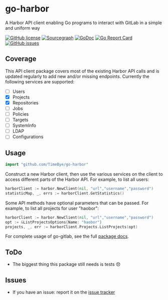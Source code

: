 # go-harbor

A Harbor API client enabling Go programs to interact with GitLab in a simple and uniform way

[![GitHub license](https://img.shields.io/github/license/TimeBye/go-harbor.svg)](https://github.com/TimeBye/go-harbor/blob/master/LICENSE)
[![Sourcegraph](https://sourcegraph.com/github.com/TimeBye/go-harbor/-/badge.svg)](https://sourcegraph.com/github.com/TimeBye/go-harbor?badge)
[![GoDoc](https://godoc.org/github.com/TimeBye/go-harbor?status.svg)](https://godoc.org/github.com/TimeBye/go-harbor)
[![Go Report Card](https://goreportcard.com/badge/github.com/TimeBye/go-harbor)](https://goreportcard.com/report/github.com/TimeBye/go-harbor)
[![GitHub issues](https://img.shields.io/github/issues/TimeBye/go-harbor.svg)](https://github.com/TimeBye/go-harbor/issues)

## Coverage

This API client package covers most of the existing Harbor API calls and is updated regularly
to add new and/or missing endpoints. Currently the following services are supported:

- [ ] Users
- [x] Projects
- [x] Repositories
- [ ] Jobs
- [ ] Policies
- [ ] Targets
- [ ] SystemInfo
- [ ] LDAP
- [ ] Configurations

## Usage

```go
import "github.com/TimeBye/go-harbor"
```

Construct a new Harbor client, then use the various services on the client to
access different parts of the Harbor API. For example, to list all
users:

```go
harborClient := harbor.NewClient(nil, "url","username","password")
statisticMap, _, errs := harborClient.GetStatistics()
```

Some API methods have optional parameters that can be passed. For example,
to list all projects for user "haobor":

```go
harborClient := harbor.NewClient(nil, "url","username","password")
opt := &ListProjectsOptions{Name: "haobor"}
projects, _, err := harborClient.Projects.ListProjects(opt)
```

For complete usage of go-gitlab, see the full [package docs](https://godoc.org/github.com/TimeBye/go-harbor).

## ToDo

- The biggest thing this package still needs is tests :disappointed:

## Issues

- If you have an issue: report it on the [issue tracker](https://github.com/TimeBye/go-harbor/issues)